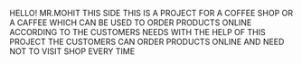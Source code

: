 HELLO!
MR.MOHIT THIS SIDE
THIS IS A PROJECT FOR A COFFEE SHOP OR A CAFFEE WHICH CAN BE USED TO ORDER PRODUCTS ONLINE ACCORDING TO THE CUSTOMERS NEEDS
WITH THE HELP OF THIS PROJECT THE CUSTOMERS CAN ORDER PRODUCTS ONLINE AND NEED NOT TO VISIT SHOP EVERY TIME
